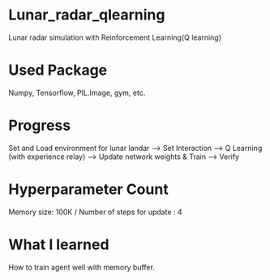 # Lunar_radar_qlearning
Lunar radar simulation with Reinforcement Learning(Q learning)

# Used Package
Numpy, Tensorflow, PIL.Image, gym, etc.

# Progress
Set and Load environment for lunar landar 
--> Set Interaction
--> Q Learning (with experience relay)
--> Update network weights & Train
--> Verify

# Hyperparameter Count
Memory size: 100K / Number of steps for update : 4

# What I learned
How to train agent well with memory buffer.
